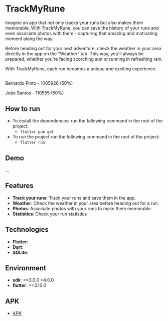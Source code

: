 # TrackMyRune

Imagine an app that not only tracks your runs but also makes them memorable. With TrackMyRune, you can save the history of your runs and even associate photos with them - capturing that amazing and motivating moment along the way.

Before heading out for your next adventure, check the weather in your area directly in the app on the "Weather" tab. This way, you'll always be prepared, whether you're facing scorching sun or running in refreshing rain.

With TrackMyRune, each run becomes a unique and exciting experience.

##

Bernardo Pinto - 1005926 (50%)

João Santos - 110555 (50%)



## How to run 

- To install the dependencies run the following command in the root of the project:
    - `flutter pub get`
- To run the project run the following command in the root of the project:
    - `flutter run`

## Demo

...

## Features

-  **Track your runs**: Track your runs and save them in the app.
-  **Weather**: Check the weather in your area before heading out for a run.
-  **Photos**: Associate photos with your runs to make them memorable.
-  **Statistics**: Check your run statistics

## Technologies

-  **Flutter**: 
-  **Dart**:
-  **SQLite**:

## Environment
- **sdk**: >=3.0.0 <4.0.0
- **flutter**: >=3.10.0

## APK 

- [APK](app-release.apk)



